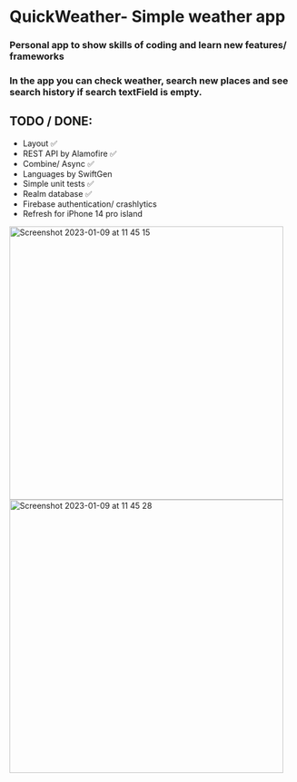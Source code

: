 #  QuickWeather- Simple weather app

### Personal app to show skills of coding and learn new features/ frameworks

### In the app you can check weather, search new places and see search history if search textField is empty.

## TODO / DONE:
- Layout ✅
- REST API by Alamofire ✅
- Combine/ Async ✅
- Languages by SwiftGen
- Simple unit tests ✅
- Realm database ✅
- Firebase authentication/ crashlytics
- Refresh for iPhone 14 pro island

<img width="482" alt="Screenshot 2023-01-09 at 11 45 15" src="https://user-images.githubusercontent.com/58372807/211290676-20ca9333-db8f-473b-8f65-046cc0450fac.png">
<img width="482" alt="Screenshot 2023-01-09 at 11 45 28" src="https://user-images.githubusercontent.com/58372807/211290704-40160fd0-56b8-48d5-87de-05fdf3587ca8.png">
